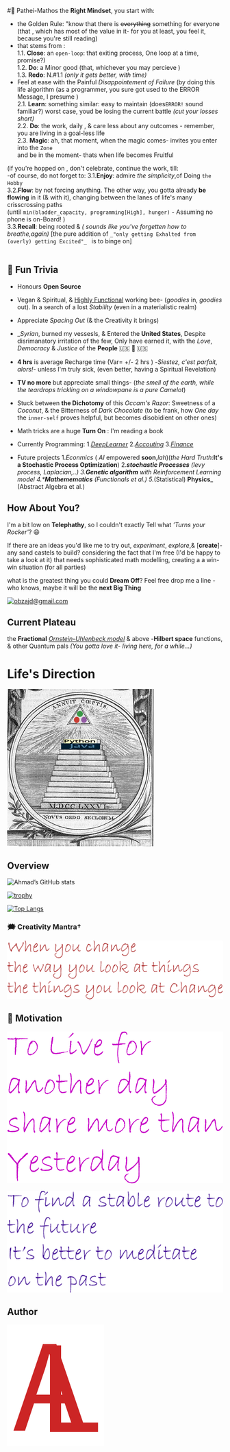 #🐉 Pathei-Mathos
the __Right Mindset__, you start with: <br/>
- the Golden Rule: "know that there is ~~everything~~ something for everyone
(that , which has most of the value in it- for you at least, you feel it, because you're still reading)
- that stems from :<br/>
1.1. **Close**: an `open-loop`: that exiting process, One loop at a time, promise?) <br/>
1.2. **Do**: a Minor good (that, whichever you may percieve ) <br/>
1.3. **Redo**: N.#1.1 _(only it gets better, with time)_ <br/>
- Feel at ease with the Painful _Disappointement of Failure_ (by doing this life algorithm
(as a programmer, you sure got used to the ERROR Message, I presume )<br/>
2.1. **Learn**: something similar: easy to maintain  (does`ERROR!` sound familiar?) worst case, youd be losing the current battle _(cut your losses short)_ <br/>
2.2. **Do**: the work, daily , & care less about any outcomes - remember, you are living in a goal-less life <br/>
2.3. **Magic**: ah, that moment, when the magic comes- invites you  enter into the `Zone` <br/>
and be in the moment- thats when life becomes Fruitful 

(if you're hopped on , don't celebrate, continue the work, till: <br/>
-of course, do not forget to:
3.1.**Enjoy**: admire _the simplicity_,of Doing `the Hobby` <br/>
3.2.**Flow**:  by not forcing anything. The other way, you gotta already **be flowing** in it (& with it), 
changing between the lanes of life's many crisscrossing paths <br/>
(until `min(bladder_capacity, programming[High], hunger)` - Assuming no phone is on-Board! )<br/>
3.3.**Recall**: being rooted & _( sounds like you've forgetten how to breathe,again)_
 [the pure addition of `_"only getting Exhalted from (overly) getting Excited"_ ` is to binge on]<br/>
<br/>
    
## 🎉 Fun Trivia

- Honours **Open Source**

- Vegan & Spiritual, & [Highly Functional](https://www.theatlantic.com/health/archive/2015/09/autism-hidden-advantages/406180/) working bee- (_goodies_ in, _goodies_ out). In a search of a lost _Stability_ (even in a materialistic realm) 

- Appreciate _Spacing Out_ (&  the Creativity it brings)

- __Syrian_, burned my vessesls, & Entered the **United States**, Despite disrimanatory irritation of the few,
Only have earned it,
with the _Love_, _Democracy_ & _Justice_ of the **People**  &#x1F1FA;&#x1F1F8; 🤠 🇺🇸

- **4 hrs** is average Recharge time (Var= +/- 2 hrs ) -_Siestez, c'est parfait, alors!_- unless I'm truly sick, (even better, having a Spiritual Revelation)

- **TV no more** but appreciate small things-  (_the smell of the earth, while the teardrops trickling on a windowpane is a pure Camelot_)

- Stuck between **the Dichotomy** of this _Occam's Razor_: Sweetness of a _Coconut_, & the Bitterness of _Dark Chocolate_ (to be frank, how *One day*  the `inner-self` proves helpful, but  becomes disobidient on other ones)

- Math tricks  are a huge **Turn On** :
I'm reading a book  

- Currently Programming: 
1.[*DeepLearner*](https://github.com/adamwillisXanax/DeepLearner)
2.[_Accouting_](https://github.com/adamwillisXanax/Thee-accountant) 
3.[_Finance_](https://github.com/adamwillisXanax/SolvencyPredictor/blob/main/README.md)


- Future projects 
1._Econmics_ ( _AI_ empowered **soon**,_lah_)(_the Hard Truth:_**It's a Stochastic Process Optimization**)
2._**stochastic Processes** (_levy process_, _Laplacian_,..)
3.**Genetic algorithm** with Reinforcement Learning model
4.***Mathemematics** (Functionals  et al.)
5._(Statistical) **Physics**_ (Abstract Algebra et al.)
## How About You?

I'm a bit low on **Telephathy**, so I couldn't exactly Tell what _'Turns your Rocker'_? 😄

If there are an ideas you'd like me to try out, _experiment_, _explore_,& [**create**]- any sand castels to build? 
considering the fact that I'm free (I'd be happy to take a look at it) 
that needs sophisticated math modelling, creating a a win-win situation (for all parties)

what is the greatest thing you could **Dream Off**?
Feel free drop me a line - who knows, maybe it will be the **next Big Thing**

[![obzajd@gmail.com](https://img.shields.io/badge/Gmail-D14836?style=for-the-badge&logo=gmail&logoColor=white)](mailto:obzajd@gmail.com)

## Current Plateau
the **Fractional** [_Ornstein-Uhlenbeck model_](https://scholar.google.com/scholar?hl=en&as_sdt=0%2C9&q=Fractional+Ornstein-Uhlenbeck+model&btnG=)  & above
-**Hilbert space** functions, & other Quantum pals 
_(You gotta love it- living here,  for a while...)_

# Life's Direction

[![newJuliaOrder](Assets/newJuliaOrder.png)](Assets/newJuliaOrder.png)

## Overview
![Ahmad’s GitHub stats](https://github-readme-stats.vercel.app/api?username=adamwillisXanax&show_icons=true&theme)

[![trophy](https://github-profile-trophy.vercel.app/?username=adamwillisXanax)
](https://github-profile-trophy.vercel.app/?username=adamwillisXanax)


[![Top Langs](https://github-readme-stats.vercel.app/api/top-langs/?username=adamwillisXanax&hide=kotlin&layout=compact)](https://github-readme-stats.vercel.app/api/top-langs/?username=adamwillisXanax&hide=kotlin&layout=compact)

### &#x1F5EF; Creativity Mantra†

[![quote1](Assets/quote1.png)](Assets/quote1.png)

## &#x1F31F; Motivation

[![quote2](Assets/quote2.png)](Assets/quote2.png)

[![quote3](Assets/quote3.png)](Assets/quote3.png)

## Author

[![Logo](Assets/logo.png)
](https://github.com/adamwillisXanax/adamwillisXanax)
